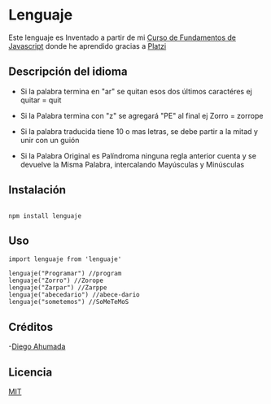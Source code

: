 # Lenguaje

Este lenguaje es Inventado a partir
 de mi [Curso de Fundamentos de Javascript](https://platzi.com/js) 
 donde he aprendido gracias a [Platzi](https://platzi.com)

## Descripción del idioma

- Si la palabra termina en "ar" se quitan esos dos últimos caractéres ej quitar = quit

- Si la Palabra termina con "z" se agregará "PE" al final ej Zorro = zorrope

- Si la palabra traducida tiene 10 o mas letras, se debe partir a la mitad y unir con un guión

- Si la Palabra Original es Palíndroma ninguna regla anterior cuenta y se devuelve la Misma Palabra, intercalando Mayúsculas y Minúsculas

## Instalación

```

npm install lenguaje
```
## Uso

```
import lenguaje from 'lenguaje'

lenguaje("Programar") //program
lenguaje("Zorro") //Zorope
lenguaje("Zarpar") //Zarppe
lenguaje("abecedario") //abece-dario
lenguaje("sometemos") //SoMeTeMoS
``` 

## Créditos
-[Diego Ahumada](https://twitter.com/@diegopikes)

## Licencia
[MIT](https://opensource.org/licenses/MIT)
